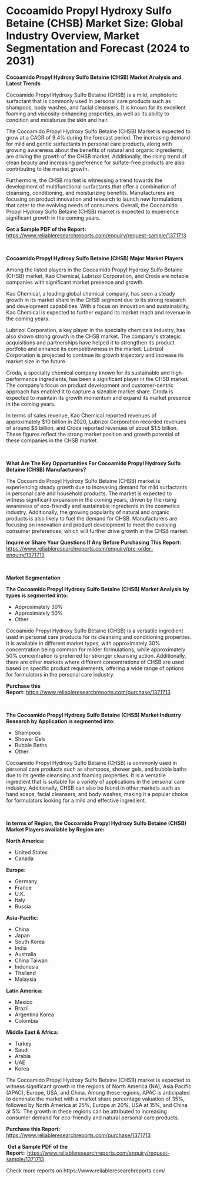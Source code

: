 <p><h1>Cocoamido Propyl Hydroxy Sulfo Betaine (CHSB) Market Size: Global Industry Overview, Market Segmentation and Forecast (2024 to 2031)</h1></p><p><strong>Cocoamido Propyl Hydroxy Sulfo Betaine (CHSB) Market Analysis and Latest Trends</strong></p>
<p><p>Cocoamido Propyl Hydroxy Sulfo Betaine (CHSB) is a mild, amphoteric surfactant that is commonly used in personal care products such as shampoos, body washes, and facial cleansers. It is known for its excellent foaming and viscosity-enhancing properties, as well as its ability to condition and moisturize the skin and hair.</p><p>The Cocoamido Propyl Hydroxy Sulfo Betaine (CHSB) Market is expected to grow at a CAGR of 9.4% during the forecast period. The increasing demand for mild and gentle surfactants in personal care products, along with growing awareness about the benefits of natural and organic ingredients, are driving the growth of the CHSB market. Additionally, the rising trend of clean beauty and increasing preference for sulfate-free products are also contributing to the market growth.</p><p>Furthermore, the CHSB market is witnessing a trend towards the development of multifunctional surfactants that offer a combination of cleansing, conditioning, and moisturizing benefits. Manufacturers are focusing on product innovation and research to launch new formulations that cater to the evolving needs of consumers. Overall, the Cocoamido Propyl Hydroxy Sulfo Betaine (CHSB) market is expected to experience significant growth in the coming years.</p></p>
<p><strong>Get a Sample PDF of the Report:&nbsp;</strong> <a href="https://www.reliableresearchreports.com/enquiry/request-sample/1371713">https://www.reliableresearchreports.com/enquiry/request-sample/1371713</a></p>
<p>&nbsp;</p>
<p><strong>Cocoamido Propyl Hydroxy Sulfo Betaine (CHSB) Major Market Players</strong></p>
<p><p>Among the listed players in the Cocoamido Propyl Hydroxy Sulfo Betaine (CHSB) market, Kao Chemical, Lubrizol Corporation, and Croda are notable companies with significant market presence and growth.</p><p>Kao Chemical, a leading global chemical company, has seen a steady growth in its market share in the CHSB segment due to its strong research and development capabilities. With a focus on innovation and sustainability, Kao Chemical is expected to further expand its market reach and revenue in the coming years.</p><p>Lubrizol Corporation, a key player in the specialty chemicals industry, has also shown strong growth in the CHSB market. The company's strategic acquisitions and partnerships have helped it to strengthen its product portfolio and enhance its competitiveness in the market. Lubrizol Corporation is projected to continue its growth trajectory and increase its market size in the future.</p><p>Croda, a specialty chemical company known for its sustainable and high-performance ingredients, has been a significant player in the CHSB market. The company's focus on product development and customer-centric approach has enabled it to capture a sizeable market share. Croda is expected to maintain its growth momentum and expand its market presence in the coming years.</p><p>In terms of sales revenue, Kao Chemical reported revenues of approximately $10 billion in 2020, Lubrizol Corporation recorded revenues of around $6 billion, and Croda reported revenues of about $1.5 billion. These figures reflect the strong market position and growth potential of these companies in the CHSB market.</p></p>
<p>&nbsp;</p>
<p><strong>What Are The Key Opportunities For Cocoamido Propyl Hydroxy Sulfo Betaine (CHSB) Manufacturers?</strong></p>
<p><p>The Cocoamido Propyl Hydroxy Sulfo Betaine (CHSB) market is experiencing steady growth due to increasing demand for mild surfactants in personal care and household products. The market is expected to witness significant expansion in the coming years, driven by the rising awareness of eco-friendly and sustainable ingredients in the cosmetics industry. Additionally, the growing popularity of natural and organic products is also likely to fuel the demand for CHSB. Manufacturers are focusing on innovation and product development to meet the evolving consumer preferences, which will further drive growth in the CHSB market.</p></p>
<p><strong>Inquire or Share Your Questions If Any Before Purchasing This Report:</strong> <a href="https://www.reliableresearchreports.com/enquiry/pre-order-enquiry/1371713">https://www.reliableresearchreports.com/enquiry/pre-order-enquiry/1371713</a></p>
<p>&nbsp;</p>
<p><strong>Market Segmentation</strong></p>
<p><strong>The Cocoamido Propyl Hydroxy Sulfo Betaine (CHSB) Market Analysis by types is segmented into:</strong></p>
<p><ul><li>Approximately 30%</li><li>Approximately 50%</li><li>Other</li></ul></p>
<p><p>Cocoamido Propyl Hydroxy Sulfo Betaine (CHSB) is a versatile ingredient used in personal care products for its cleansing and conditioning properties. It is available in different market types, with approximately 30% concentration being common for milder formulations, while approximately 50% concentration is preferred for stronger cleansing action. Additionally, there are other markets where different concentrations of CHSB are used based on specific product requirements, offering a wide range of options for formulators in the personal care industry.</p></p>
<p><strong>Purchase this Report:&nbsp;</strong><a href="https://www.reliableresearchreports.com/purchase/1371713">https://www.reliableresearchreports.com/purchase/1371713</a></p>
<p>&nbsp;</p>
<p><strong>The Cocoamido Propyl Hydroxy Sulfo Betaine (CHSB) Market Industry Research by Application is segmented into:</strong></p>
<p><ul><li>Shampoos</li><li>Shower Gels</li><li>Bubble Baths</li><li>Other</li></ul></p>
<p><p>Cocoamido Propyl Hydroxy Sulfo Betaine (CHSB) is commonly used in personal care products such as shampoos, shower gels, and bubble baths due to its gentle cleansing and foaming properties. It is a versatile ingredient that is suitable for a variety of applications in the personal care industry. Additionally, CHSB can also be found in other markets such as hand soaps, facial cleansers, and body washes, making it a popular choice for formulators looking for a mild and effective ingredient.</p></p>
<p>&nbsp;</p>
<p><strong>In terms of Region, the Cocoamido Propyl Hydroxy Sulfo Betaine (CHSB) Market Players available by Region are:</strong></p>
<p>
    <p> <strong> North America: </strong>
        <ul>
            <li>United States</li>
            <li>Canada</li>
        </ul>
        </p> 
    <p> <strong> Europe: </strong>
        <ul>
            <li>Germany</li>
            <li>France</li>
            <li>U.K.</li>
            <li>Italy</li>
            <li>Russia</li>
        </ul>
        </p> 
    <p> <strong> Asia-Pacific: </strong>
        <ul>
            <li>China</li>
            <li>Japan</li>
            <li>South Korea</li>
            <li>India</li>
            <li>Australia</li>
            <li>China Taiwan</li>
            <li>Indonesia</li>
            <li>Thailand</li>
            <li>Malaysia</li>
        </ul>
        </p> 
    <p> <strong> Latin America: </strong>
        <ul>
            <li>Mexico</li>
            <li>Brazil</li>
            <li>Argentina Korea</li>
            <li>Colombia</li>
        </ul>
        </p> 
    <p> <strong> Middle East & Africa: </strong>
        <ul>
            <li>Turkey</li>
            <li>Saudi</li>
            <li>Arabia</li>
            <li>UAE</li>
            <li>Korea</li>
        </ul>
    </p>
    </p>
<p><p>The Cocoamido Propyl Hydroxy Sulfo Betaine (CHSB) market is expected to witness significant growth in the regions of North America (NA), Asia Pacific (APAC), Europe, USA, and China. Among these regions, APAC is anticipated to dominate the market with a market share percentage valuation of 35%, followed by North America at 25%, Europe at 20%, USA at 15%, and China at 5%. The growth in these regions can be attributed to increasing consumer demand for eco-friendly and natural personal care products.</p></p>
<p><strong>Purchase this Report: </strong><a href="https://www.reliableresearchreports.com/purchase/1371713">https://www.reliableresearchreports.com/purchase/1371713</a></p>
<p>&nbsp;<strong>Get a Sample PDF of the Report:&nbsp;&nbsp;</strong><a href="https://www.reliableresearchreports.com/enquiry/request-sample/1371713">https://www.reliableresearchreports.com/enquiry/request-sample/1371713</a></p>
<p><strong></strong></p>
<p>Check more reports on https://www.reliableresearchreports.com/</p>